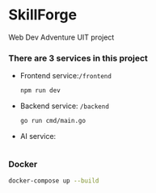 # SkillForge
Web Dev Adventure UIT project
### There are 3 services in this project
- Frontend service:`/frontend`
  ```bash
  npm run dev
  ```
- Backend service: `/backend`
  ```bash
  go run cmd/main.go
  ```
- AI service:
  ```bash
  
  ```
### Docker
```bash
docker-compose up --build
```
